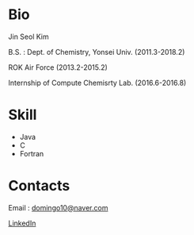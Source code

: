 # **Bio**

  
Jin Seol Kim

B.S. : Dept. of Chemistry, Yonsei Univ. (2011.3-2018.2)

ROK Air Force (2013.2-2015.2)

Internship of Compute Chemisrty Lab. (2016.6-2016.8)


# Skill

- Java 
- C
- Fortran


# Contacts

Email : domingo10@naver.com

[LinkedIn](www.linkedin.com/in/jskArkady)

